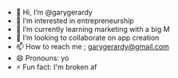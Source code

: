 - 👋 Hi, I’m @garygerardy
- 👀 I’m interested in entrepreneurship
- 🌱 I’m currently learning marketing with a big M
- 💞️ I’m looking to collaborate on app creation
- 📫 How to reach me ; garygerardy@gmail.com
- 😄 Pronouns: yo
- ⚡ Fun fact: I'm broken af

<!---
garygerardy/garygerardy is a ✨ special ✨ repository because its `README.md` (this file) appears on your GitHub profile.
You can click the Preview link to take a look at your changes.
--->
